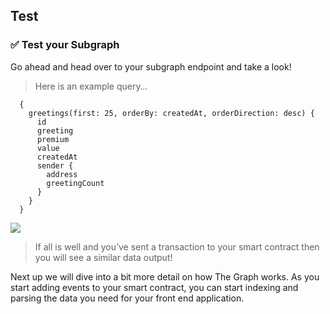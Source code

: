 ## Test

### ✅ Test your Subgraph

Go ahead and head over to your subgraph endpoint and take a look!

> Here is an example query…

```
  {
    greetings(first: 25, orderBy: createdAt, orderDirection: desc) {
      id
      greeting
      premium
      value
      createdAt
      sender {
        address
        greetingCount
      }
    }
  }
```

![](/public/images/TheGraph-ScaffoldEth2/section-0/0_6_1.png)

> If all is well and you’ve sent a transaction to your smart contract then you will see a similar data output!

Next up we will dive into a bit more detail on how The Graph works. As you start adding events to your smart contract, you can start indexing and parsing the data you need for your front end application.
